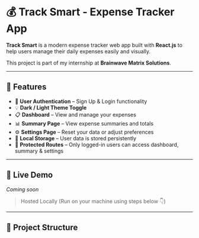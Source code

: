 # 💰 Track Smart - Expense Tracker App

**Track Smart** is a modern expense tracker web app built with **React.js** to help users manage their daily expenses easily and visually.

This project is part of my internship at **Brainwave Matrix Solutions**.

---

## 🌟 Features

- 🔐 **User Authentication** – Sign Up & Login functionality
- 💡 **Dark / Light Theme Toggle**
- 📋 **Dashboard** – View and manage your expenses
- 📊 **Summary Page** – View expense summaries and totals
- ⚙️ **Settings Page** – Reset your data or adjust preferences
- 💾 **Local Storage** – User data is stored persistently
- 🔐 **Protected Routes** – Only logged-in users can access dashboard, summary & settings

---

## 🚀 Live Demo

_Coming soon_  
> Hosted Locally (Run on your machine using steps below 👇)

---

## 📂 Project Structure

